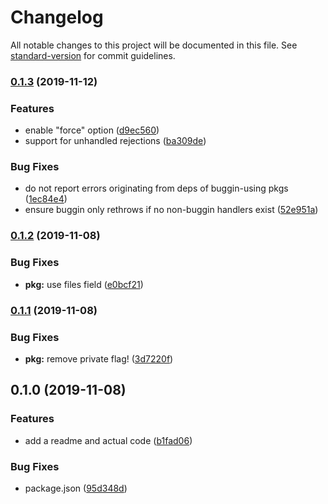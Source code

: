 # Changelog

All notable changes to this project will be documented in this file. See [standard-version](https://github.com/conventional-changelog/standard-version) for commit guidelines.

### [0.1.3](https://github.com/boneskull/buggin/compare/v0.1.2...v0.1.3) (2019-11-12)

### Features

- enable "force" option ([d9ec560](https://github.com/boneskull/buggin/commit/d9ec5609dc476b21d9b4b31bdf0060f348d60442))
- support for unhandled rejections ([ba309de](https://github.com/boneskull/buggin/commit/ba309de3b819caf1c097515902e902bad8136640))

### Bug Fixes

- do not report errors originating from deps of buggin-using pkgs ([1ec84e4](https://github.com/boneskull/buggin/commit/1ec84e40f0aafe9382bf61b59836b7de51e89b23))
- ensure buggin only rethrows if no non-buggin handlers exist ([52e951a](https://github.com/boneskull/buggin/commit/52e951a13d5adc49198408a6ab1b2d3f9280518f))

### [0.1.2](https://github.com/boneskull/buggin/compare/v0.1.1...v0.1.2) (2019-11-08)

### Bug Fixes

- **pkg:** use files field ([e0bcf21](https://github.com/boneskull/buggin/commit/e0bcf21215602055e63ed8d42cc4107460c0b9fb))

### [0.1.1](https://github.com/boneskull/buggin/compare/v0.1.0...v0.1.1) (2019-11-08)

### Bug Fixes

- **pkg:** remove private flag! ([3d7220f](https://github.com/boneskull/buggin/commit/3d7220f551c7b28f3a6d3a16a9c9c5f759b8ede6))

## 0.1.0 (2019-11-08)

### Features

- add a readme and actual code ([b1fad06](https://github.com/boneskull/buggin/commit/b1fad0623c9d5acc08db43f760ece1a4868bbaaa))

### Bug Fixes

- package.json ([95d348d](https://github.com/boneskull/buggin/commit/95d348d8795884f08dbe92275e2f0a48bc9ef682))
